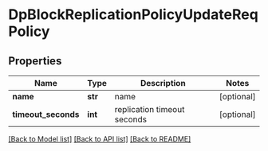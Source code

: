 # DpBlockReplicationPolicyUpdateReqPolicy

## Properties
Name | Type | Description | Notes
------------ | ------------- | ------------- | -------------
**name** | **str** | name | [optional] 
**timeout_seconds** | **int** | replication timeout seconds | [optional] 

[[Back to Model list]](../README.md#documentation-for-models) [[Back to API list]](../README.md#documentation-for-api-endpoints) [[Back to README]](../README.md)


